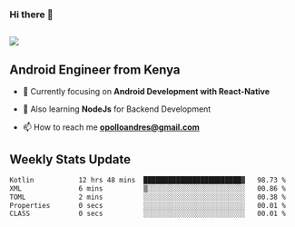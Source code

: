 ### Hi there 👋
<h2 align="left"><img src="https://readme-typing-svg.herokuapp.com?color=000000&lines=I'm+Andrew+Opollo😊;Welcome+to+my+Github😜"> </h2>

## Android Engineer from Kenya


- 🌱 Currently focusing on **Android Development with React-Native**

- 🔭 Also learning **NodeJs** for Backend Development

- 📫 How to reach me **opolloandres@gmail.com**


## Weekly Stats Update
<!--START_SECTION:waka-->

```txt
Kotlin           12 hrs 48 mins  ████████████████████████▓   98.73 %
XML              6 mins          ▒░░░░░░░░░░░░░░░░░░░░░░░░   00.86 %
TOML             2 mins          ░░░░░░░░░░░░░░░░░░░░░░░░░   00.38 %
Properties       0 secs          ░░░░░░░░░░░░░░░░░░░░░░░░░   00.01 %
CLASS            0 secs          ░░░░░░░░░░░░░░░░░░░░░░░░░   00.01 %
```

<!--END_SECTION:waka-->



